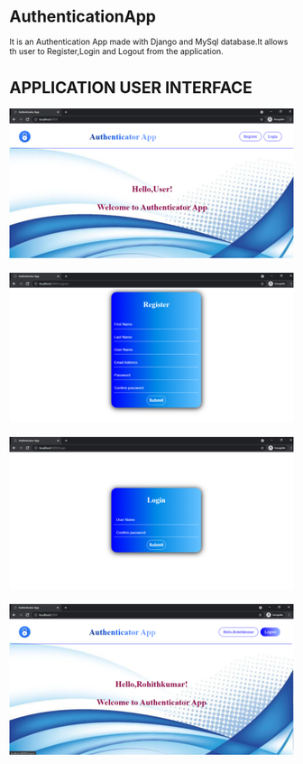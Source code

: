 # AuthenticationApp
It is an Authentication App made with Django and MySql database.It allows th user to Register,Login and Logout from the application.



# APPLICATION USER INTERFACE

##### ![alt text](https://github.com/RohithSangati/UI-Images/blob/main/AuthOutputImages/home1.png)

##### ![alt text](https://github.com/RohithSangati/UI-Images/blob/main/AuthOutputImages/register.png)

##### ![alt text](https://github.com/RohithSangati/UI-Images/blob/main/AuthOutputImages/login.png)

##### ![alt text](https://github.com/RohithSangati/UI-Images/blob/main/AuthOutputImages/logout.png)
